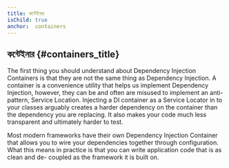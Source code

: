 ```yaml
---
title: কন্টেইনার 
isChild: true
anchor:  containers
---
```


## কন্টেইনার {#containers_title}

The first thing you should understand about Dependency Injection Containers is that they are not the same thing as
Dependency Injection. A container is a convenience utility that helps us implement Dependency Injection, however, they
can be and often are misused to implement an anti-pattern, Service Location. Injecting a DI container as a Service
Locator in to your classes arguably creates a harder dependency on the container than the dependency you are replacing.
It also makes your code much less transparent and ultimately harder to test.

Most modern frameworks have their own Dependency Injection Container that allows you to wire your dependencies together
through configuration. What this means in practice is that you can write application code that is as clean and de-
coupled as the framework it is built on.

